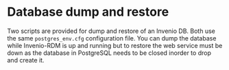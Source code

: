 
Database dump and restore
=========================

Two scripts are provided for dump and restore of an Invenio DB.
Both use the same `postgres_env.cfg` configuration file. You can
dump the database while Invenio-RDM is up and running but to restore
the web service must be down as the database in PostgreSQL needs to
be closed inorder to drop and create it.


